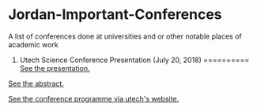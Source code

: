 # Jordan-Important-Conferences
A list of conferences done at universities and or other notable places of academic work

1. Utech Science Conference Presentation (July 20, 2018)
==========
[See the presentation.](https://drive.google.com/file/d/1GUD6B0Q-ane2dSznRGKXWBQMKz1v7A4D/view?fbclid=IwAR1bc7id6wePNo7ceycpgbQnq2nC2aoeLcM7GbRdLJKnu5LPHCqheV0cE7g)

[See the abstract.](https://drive.google.com/file/d/1jv4caN6ZNm2UKCgvb7q4JruvlSC8r-77/view?fbclid=IwAR3JwlOvf14l7_S0JlGgSMXUfCHJuPbQpsXr4GiDRY2-QmtqHtzc6DGMWuI)

[See the conference programme via utech's website.](http://utech.edu.jm/foss_conf/ConferenceProgramme.pdf?fbclid=IwAR2vhLxssMuZjf1KBscrZUG4OwCFggJZDGx3fZihYmWV6H-h_XDeWXMa1ds)
